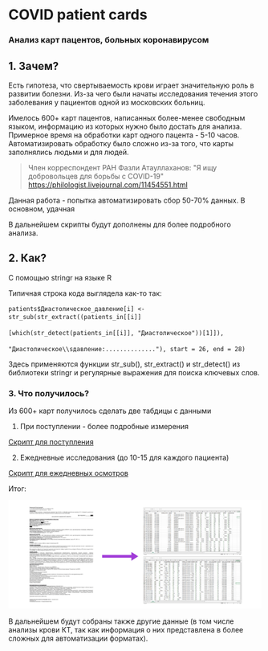 # COVID patient cards

### Анализ карт пацентов, больных коронавирусом

## 1. Зачем?

Есть гипотеза, что свертываемость крови играет значительную роль в развитии болезни. Из-за чего были начаты исследования течения этого заболевания у пациентов одной из московских больниц.

Имелось 600+ карт пацентов, написанных более-менее свободным языком, информацию из которых нужно было достать для анализа. Примерное время на обработки карт одного пацента - 5-10 часов. Автоматизировать обработку было сложно из-за того, что карты заполнялись людьми и для людей.

> Член корреспондент РАН Фазли Атауллаханов: "Я ищу добровольцев для борьбы с COVID-19"
> <https://philologist.livejournal.com/11454551.html>

Данная работа - попытка автоматизировать сбор 50-70% данных. В основном, удачная

В дальнейшем скрипты будут дополнены для более подробного анализа. 

## 2. Как?

С помощью stringr на языке R

Типичная строка кода выглядела как-то так:

```
patients$Диастолическое_давление[i] <- str_sub(str_extract((patients_in[[i]]
                                       [which(str_detect(patients_in[[i]], "Диастолическое"))[1]]), 
                                       "Диастолическое\\sдавление:.............."), start = 26, end = 28)
```
Здесь применяются функции str_sub(), str_extract() и str_detect() из библиотеки stringr и регулярные выражения для поиска ключевых слов. 

### 3. Что получилось?

Из 600+ карт получилось сделать две табдицы с данными 
1. При поступлении - более подробные измерения

[Скрипт для поступления](https://github.com/sabitova-fatima/COVID_patient_cards/blob/master/check_in_data.R)

2. Ежедневные исследования (до 10-15 для каждого пациента)

[Скрипт для ежедневных осмотров](https://github.com/sabitova-fatima/COVID_patient_cards/blob/master/staying_in_data.R)

Итог:

![](https://github.com/sabitova-fatima/COVID_patient_cards/blob/master/pictures/результаты.png)

В дальнейшем будут собраны также другие данные (в том числе анализы крови КТ, так как информация о них представлена в более сложных для автоматизации форматах).


